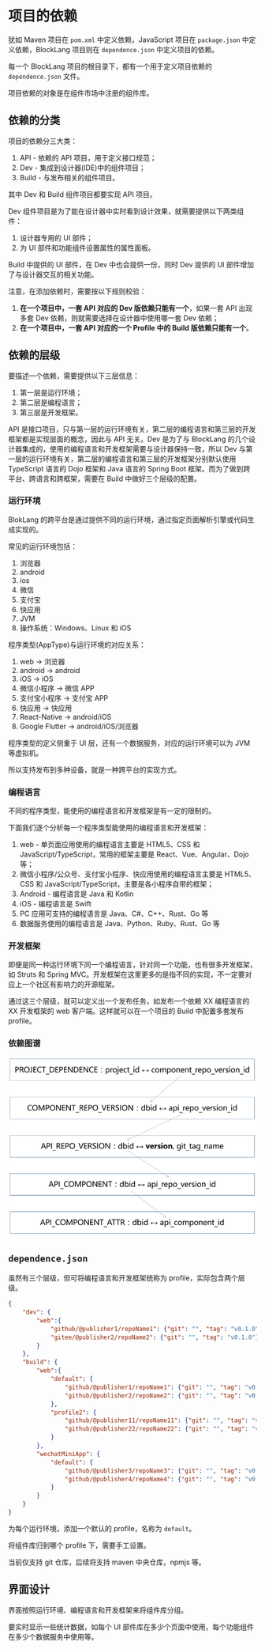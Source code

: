 # 项目的依赖

犹如 Maven 项目在 `pom.xml` 中定义依赖，JavaScript 项目在 `package.json` 中定义依赖，BlockLang 项目则在 `dependence.json` 中定义项目的依赖。

每一个 BlockLang 项目的根目录下，都有一个用于定义项目依赖的 `dependence.json` 文件。

项目依赖的对象是在组件市场中注册的组件库。

## 依赖的分类

项目的依赖分三大类：

1. API - 依赖的 API 项目，用于定义接口规范；
2. Dev - 集成到设计器(IDE)中的组件项目；
3. Build - 与发布相关的组件项目。

其中 Dev 和 Build 组件项目都要实现 API 项目。

Dev 组件项目是为了能在设计器中实时看到设计效果，就需要提供以下两类组件：

1. 设计器专用的 UI 部件；
2. 为 UI 部件和功能组件设置属性的属性面板。

Build 中提供的 UI 部件，在 Dev 中也会提供一份，同时 Dev 提供的 UI 部件增加了与设计器交互的相关功能。

注意，在添加依赖时，需要按以下规则校验：

1. **在一个项目中，一套 API 对应的 Dev 版依赖只能有一个**，如果一套 API 出现多套 Dev 依赖，则就需要选择在设计器中使用哪一套 Dev 依赖；
1. **在一个项目中，一套 API 对应的一个 Profile 中的 Build 版依赖只能有一个**。

## 依赖的层级

要描述一个依赖，需要提供以下三层信息：

1. 第一层是运行环境；
2. 第二层是编程语言；
3. 第三层是开发框架。

API 是接口项目，只与第一层的运行环境有关，第二层的编程语言和第三层的开发框架都是实现层面的概念，因此与 API 无关。Dev 是为了与 BlockLang 的几个设计器集成的，使用的编程语言和开发框架需要与设计器保持一致，所以 Dev 与第一层的运行环境有关，第二层的编程语言和第三层的开发框架分别默认使用 TypeScript 语言的 Dojo 框架和 Java 语言的 Spring Boot 框架。而为了做到跨平台、跨语言和跨框架，需要在 Build 中做好三个层级的配置。

### 运行环境

BlokLang 的跨平台是通过提供不同的运行环境，通过指定页面解析引擎或代码生成实现的。

常见的运行环境包括：

1. 浏览器
2. android
3. ios
4. 微信
5. 支付宝
6. 快应用
7. JVM
8. 操作系统：Windows、Linux 和 iOS

程序类型(AppType)与运行环境的对应关系：

1. web -> 浏览器
2. android -> android
3. iOS -> iOS
4. 微信小程序 -> 微信 APP
5. 支付宝小程序 -> 支付宝 APP
6. 快应用 -> 快应用
7. React-Native -> android/iOS
8. Google Flutter -> android/iOS/浏览器

程序类型的定义侧重于 UI 层，还有一个数据服务，对应的运行环境可以为 JVM 等虚拟机。

所以支持发布到多种设备，就是一种跨平台的实现方式。

### 编程语言

不同的程序类型，能使用的编程语言和开发框架是有一定的限制的。

下面我们逐个分析每一个程序类型能使用的编程语言和开发框架：

1. web - 单页面应用使用的编程语言主要是 HTML5、CSS 和 JavaScript/TypeScript，常用的框架主要是 React、Vue、Angular、Dojo 等；
2. 微信小程序/公众号、支付宝小程序、快应用使用的编程语言主要是 HTML5、CSS 和 JavaScript/TypeScript，主要是各小程序自带的框架；
3. Android - 编程语言是 Java 和 Kotlin
4. iOS - 编程语言是 Swift
5. PC 应用可支持的编程语言是 Java、C#、C++、Rust、Go 等
6. 数据服务使用的编程语言是 Java、Python、Ruby、Rust、Go 等

### 开发框架

即便是同一种运行环境下同一个编程语言，针对同一个功能，也有很多开发框架，如 Struts 和 Spring MVC。开发框架在这里更多的是指不同的实现，不一定要对应上一个社区有影响力的开源框架。

通过这三个层级，就可以定义出一个发布任务，如发布一个依赖 XX 编程语言的 XX 开发框架的 web 客户端。这样就可以在一个项目的 Build 中配置多套发布 profile。

### 依赖图谱

![依赖图谱](./images/project-dependence-1.png)

## `dependence.json`

虽然有三个层级，但可将编程语言和开发框架统称为 profile，实际包含两个层级。

```json
{
    "dev": {
        "web":{
            "github/@publisher1/repoName1": {"git": "", "tag": "v0.1.0"},
            "gitee/@publisher2/repoName2": {"git": "", "tag": "v0.1.0"}
        }
    },
    "build": {
        "web":{
            "default": {
                "github/@publisher1/repoName1": {"git": "", "tag": "v0.1.0"},
                "github/@publisher2/repoName2": {"git": "", "tag": "v0.1.0"}
            },
            "profile2": {
                "github/@publisher11/repoName11": {"git": "", "tag": "v0.1.0"},
                "github/@publisher22/repoName22": {"git": "", "tag": "v0.1.0"}
            }
        },
        "wechatMiniApp": {
            "default": {
                "github/@publisher3/repoName3": {"git": "", "tag": "v0.1.0"},
                "github/@publisher4/repoName4": {"git": "", "tag": "v0.1.0"}
            }
        }
    }
}
```

为每个运行环境，添加一个默认的 profile，名称为 `default`。

将组件库归到哪个 profile 下，需要手工设置。

当前仅支持 git 仓库，后续将支持 maven 中央仓库，npmjs 等。

## 界面设计

界面按照运行环境、编程语言和开发框架来将组件库分组。

要实时显示一些统计数据，如每个 UI 部件库在多少个页面中使用，每个功能组件在多少个数据服务中使用等。
